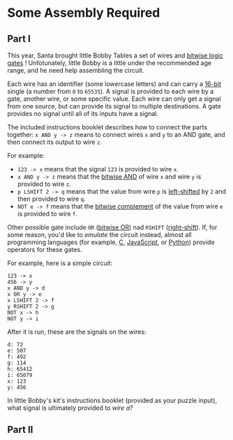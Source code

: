 # Some Assembly Required

## Part I

This year, Santa brought little Bobby Tables a set of wires and [bitwise logic gates] ! Unfotunately, little Bobby is a little under the recommended age range, and he need help assembling the circuit.

Each wire has an identifier (some lowercase letters) and can carry a [16-bit] single (a number from `0` to `65535`). A signal is provided to each wire by a gate, another wire, or some specific value. Each wire can only get a signal from one source, but can provide its signal to multiple destinations. A gate provides no signal until all of its inputs have a signal.

The included instructions booklet describes how to connect the parts together: `x AND y -> z` means to connect wires `x` and `y` to an AND gate, and then connect its output to wire `z`.

For example: 

- `123 -> x` means that the signal `123` is provided to wire `x`.
- `x AND y -> z` means that the [bitwise AND] of wire `x` and wire `y` is provided to wire `z`.
- `p LSHIFT 2 -> q` means that the value from wire `p` is [left-shifted]  by `2` and then provided to wire `q`.
- `NOT e -> f` means that the [bitwise complement] of the value from wire `e` is provided to wire `f`.

Other possible gate include `OR` ([bitwise OR]) nad `RSHIFT` ([right-shift]). If, for some reason, you'd like to *emulate* the circuit instead, almost all programming languages (for example, [C], [JavaScript], or [Python]) provide operators for these gates.

For example, here is a simple circuit:

```
123 -> x
456 -> y
x AND y -> d
x OR y -> e
x LSHIFT 2 -> f
y RSHIFT 2 -> g
NOT x -> h
NOT y -> i
```

After it is run, these are the signals on the wires:

```
d: 72
e: 507
f: 492
g: 114
h: 65412
i: 65079
x: 123
y: 456
```

In little Bobby's kit's instructions booklet (provided as your puzzle input), what signal is ultimately provided to *wire a*?

## Part II


[bitwise logic gates]: https://en.wikipedia.org/wiki/Bitwise_operation
[16-bit]: https://en.wikipedia.org/wiki/16-bit_computing
[bitwise AND]: https://en.wikipedia.org/wiki/Bitwise_operation#AND
[left-shifted]: https://en.wikipedia.org/wiki/Logical_shift
[right-shift]: https://en.wikipedia.org/wiki/Logical_shift
[bitwise complement]: https://en.wikipedia.org/wiki/Bitwise_operation#NOT
[bitwise OR]: https://en.wikipedia.org/wiki/Bitwise_operation#OR
[C]: https://en.wikipedia.org/wiki/Bitwise_operations_in_C
[JavaScript]: https://developer.mozilla.org/en-US/docs/Web/JavaScript/Reference/Operators
[Python]: https://wiki.python.org/moin/BitwiseOperators
